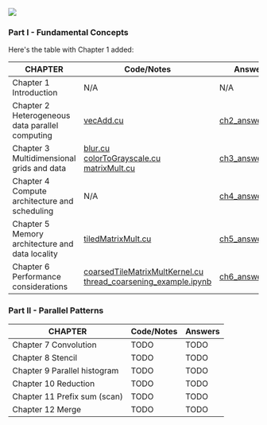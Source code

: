 ![](https://m.media-amazon.com/images/I/612wxnbnP4L._AC_UF300,300_QL80_.jpg)


### Part I - Fundamental Concepts

Here's the table with Chapter 1 added:

| CHAPTER                                         | Code/Notes | Answers |
|-------------------------------------------------|------------|---------|
| Chapter 1    Introduction                                    | N/A        | N/A     |
| Chapter 2 Heterogeneous data parallel computing |[vecAdd.cu](ch2_Heterogeneous_data_parallel_computing/vecAdd.cu)                                        |      [ch2_answers.md](ch2_Heterogeneous_data_parallel_computing/ch2_answers.md)   |
| Chapter 3 Multidimensional grids and data       | [blur.cu](ch3_Multidimensional_grids_and_data/blur.cu) <br> [colorToGrayscale.cu](ch3_Multidimensional_grids_and_data/colorToGrayscale.cu) <br> [matrixMult.cu](ch3_Multidimensional_grids_and_data/matrixMult.cu)       |       [ch3_answers.md](ch3_Multidimensional_grids_and_data/ch3_answers.md)  |
| Chapter 4 Compute architecture and scheduling   |      N/A      |  [ch4_answers.md](ch4_Compute_architecture_and_scheduling/ch4_answers.md)      |
| Chapter 5 Memory architecture and data locality |       [tiledMatrixMult.cu](ch5_Memory_architecture_and_data_locality/tiledMatrixMult.cu)     |     [ch5_answers.md](ch5_Memory_architecture_and_data_locality/ch5_answers.md)    |
| Chapter 6 Performance considerations            |   [coarsedTileMatrixMultKernel.cu](ch6_Performance_considerations/coarsedTileMatrixMultKernel.cu) <br>   [thread_coarsening_example.ipynb](ch6_Performance_considerations/thread_coarsening__example.ipynb)     |   [ch6_answers.md](ch6_Performance_considerations/ch6_answers.md)      |

### Part II - Parallel Patterns

| CHAPTER                      | Code/Notes | Answers |
|------------------------------|------------|---------|
| Chapter 7 Convolution        | TODO       | TODO    |
| Chapter 8 Stencil            | TODO       | TODO    |
| Chapter 9 Parallel histogram | TODO       | TODO    |
| Chapter 10 Reduction         | TODO       | TODO    |
| Chapter 11 Prefix sum (scan) | TODO       | TODO    |
| Chapter 12 Merge             | TODO       | TODO    |